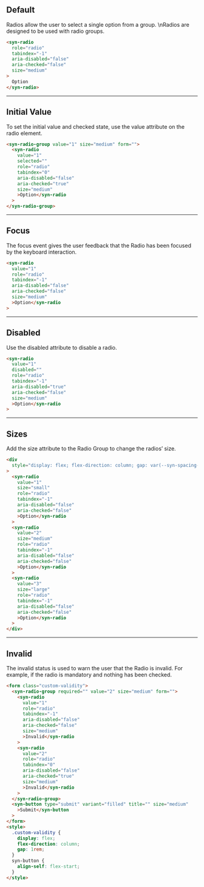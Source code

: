 ## Default

Radios allow the user to select a single option from a group. \nRadios are designed to be used with radio groups.

```html
<syn-radio
  role="radio"
  tabindex="-1"
  aria-disabled="false"
  aria-checked="false"
  size="medium"
>
  Option
</syn-radio>
```

---

## Initial Value

To set the initial value and checked state, use the value attribute on the radio element.

```html
<syn-radio-group value="1" size="medium" form="">
  <syn-radio
    value="1"
    selected=""
    role="radio"
    tabindex="0"
    aria-disabled="false"
    aria-checked="true"
    size="medium"
    >Option</syn-radio
  >
</syn-radio-group>
```

---

## Focus

The focus event gives the user feedback that the Radio has been focused by the keyboard interaction.

```html
<syn-radio
  value="1"
  role="radio"
  tabindex="-1"
  aria-disabled="false"
  aria-checked="false"
  size="medium"
  >Option</syn-radio
>
```

---

## Disabled

Use the disabled attribute to disable a radio.

```html
<syn-radio
  value="1"
  disabled=""
  role="radio"
  tabindex="-1"
  aria-disabled="true"
  aria-checked="false"
  size="medium"
  >Option</syn-radio
>
```

---

## Sizes

Add the size attribute to the Radio Group to change the radios’ size.

```html
<div
  style="display: flex; flex-direction: column; gap: var(--syn-spacing-large)"
>
  <syn-radio
    value="1"
    size="small"
    role="radio"
    tabindex="-1"
    aria-disabled="false"
    aria-checked="false"
    >Option</syn-radio
  >
  <syn-radio
    value="2"
    size="medium"
    role="radio"
    tabindex="-1"
    aria-disabled="false"
    aria-checked="false"
    >Option</syn-radio
  >
  <syn-radio
    value="3"
    size="large"
    role="radio"
    tabindex="-1"
    aria-disabled="false"
    aria-checked="false"
    >Option</syn-radio
  >
</div>
```

---

## Invalid

The invalid status is used to warn the user that the Radio is invalid. For example, if the radio is mandatory and nothing has been checked.

```html
<form class="custom-validity">
  <syn-radio-group required="" value="2" size="medium" form="">
    <syn-radio
      value="1"
      role="radio"
      tabindex="-1"
      aria-disabled="false"
      aria-checked="false"
      size="medium"
      >Invalid</syn-radio
    >
    <syn-radio
      value="2"
      role="radio"
      tabindex="0"
      aria-disabled="false"
      aria-checked="true"
      size="medium"
      >Invalid</syn-radio
    >
  </syn-radio-group>
  <syn-button type="submit" variant="filled" title="" size="medium"
    >Submit</syn-button
  >
</form>
<style>
  .custom-validity {
    display: flex;
    flex-direction: column;
    gap: 1rem;
  }
  syn-button {
    align-self: flex-start;
  }
</style>
```
